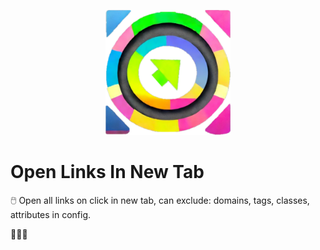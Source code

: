 <p align="center">
  <img src="icon.png" width="200" alt="accessibility text">
</p>

# Open Links In New Tab

🖱️ Open all links on click in new tab, can exclude: domains, tags, classes, attributes in config. 

🎈🥳🎉
